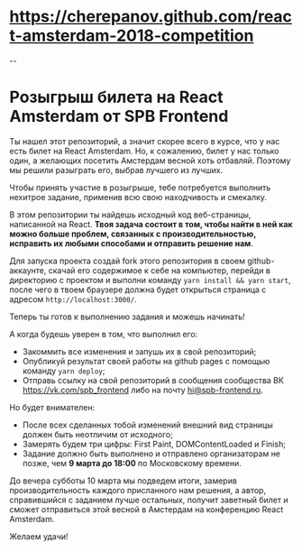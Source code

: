 # https://cherepanov.github.com/react-amsterdam-2018-competition

-- 

# Розыгрыш билета на React Amsterdam от SPB Frontend

Ты нашел этот репозиторий, а значит скорее всего в курсе, что у нас есть билет на React Amsterdam. Но, к сожалению, билет у нас только один, а желающих посетить Амстердам весной хоть отбавляй. Поэтому мы решили разыграть его, выбрав лучшего из лучших. 

Чтобы принять участие в розыгрыше, тебе потребуется выполнить нехитрое задание, применив всю свою находчивость и смекалку.

В этом репозитории ты найдешь исходный код веб-страницы, написанной на React. **Твоя задача состоит в том, чтобы найти в ней как можно больше проблем, связанных с производительностью, исправить их любыми способами и отправить решение нам**.

Для запуска проекта создай fork этого репозитория в своем github-аккаунте, скачай его содержимое к себе на компьютер, перейди в директорию с проектом и выполни команду `yarn install && yarn start`, после чего в твоем браузере должна будет открыться страница с адресом `http://localhost:3000/`. 

Теперь ты готов к выполнению задания и можешь начинать!

А когда будешь уверен в том, что выполнил его:
 - Закоммить все изменения и запушь их в свой репозиторий;
 - Опубликуй результат своей работы на github pages с помощью команду `yarn deploy`;
 - Отправь ссылку на свой репозиторий в сообщения сообщества ВК https://vk.com/spb_frontend либо на почту hi@spb-frontend.ru.

Но будет внимателен:
 - После всех сделанных тобой изменений внешний вид страницы должен быть неотличим от исходного;
 - Замерять будем три цифры: First Paint, DOMContentLoaded и Finish;
 - Задание должно быть выполнено и отправлено организаторам не позже, чем **9 марта до 18:00** по Московскому времени.

До вечера субботы 10 марта мы подведем итоги, замерив производительность каждого присланного нам решения, а автор, справившийся с заданием лучше остальных, получит заветный билет и сможет отправиться этой весной в Амстердам на конференцию React Amsterdam.

Желаем удачи!
